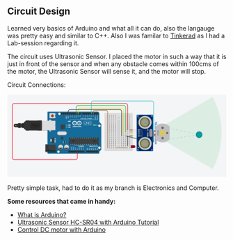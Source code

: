 ## Circuit Design
Learned very basics of Arduino and what all it can do, also the langauge was pretty easy and similar to C++. Also I was familar to [Tinkerad](https://www.tinkercad.com/) as I had a Lab-session regarding it.

The circuit uses Ultrasonic Sensor. I placed the motor in such a way that it is just in front of the sensor and when any obstacle comes within 100cms of the motor, the Ultrasonic Sensor will sense it, and the motor will stop.


Circuit Connections:

![Circuit](https://github.com/s0mnaths/amfoss-tasks/blob/main/task-13/Circuit.png)

Pretty simple task, had to do it as my branch is Electronics and Computer.


**Some resources that came in handy:**
* [What is Arduino?](https://www.arduino.cc/en/Guide/Introduction)
* [Ultrasonic Sensor HC-SR04 with Arduino Tutorial](https://create.arduino.cc/projecthub/abdularbi17/ultrasonic-sensor-hc-sr04-with-arduino-tutorial-327ff6)
* [Control DC motor with Arduino](https://www.allaboutcircuits.com/projects/control-a-motor-with-an-arduino/)
